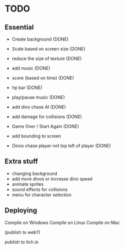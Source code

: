 # TODO

## Essential
* Create background (DONE)
* Scale based on screen size (DONE)
* reduce the size of texture (DONE)
* add music (DONE)
* score (based on time) (DONE)
* hp bar (DONE)
* play/pause music (DONE)
* add dino chase AI (DONE)
* add damage for collisions (DONE)

* Game Over / Start Again (DONE)
* add bounding to screen
* Dinos chase player not top left of player (DONE)

## Extra stuff
* changing background
* add more dinos or increase dino speed
* animate sprites
* sound effects for collisions
* menu for character selection

## Deploying
Compile on Windows
Compile on Linux
Compile on Mac

(publish to web?)

publish to itch.io
